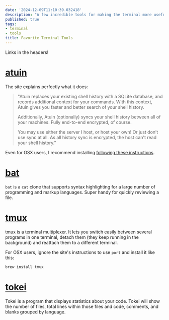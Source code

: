 ```yaml
---
date: '2024-12-09T11:10:39.032418'
description: "A few incredible tools for making the terminal more useful and fun."
published: true
tags:
- terminal
- tools
title: Favorite Terminal Tools
---
```


Links in the headers!

# [atuin](https://atuin.sh/)

The site explains perfectly what it does:

> "Atuin replaces your existing shell history with a SQLite database, and records additional context for your commands. With this context, Atuin gives you faster and better search of your shell history.
>
> Additionally, Atuin (optionally) syncs your shell history between all of your machines. Fully end-to-end encrypted, of course.
>
> You may use either the server I host, or host your own! Or just don’t use sync at all. As all history sync is encrypted, the host can't read your shell history."

Even for OSX users, I recommend installing [following these instructions](https://docs.atuin.sh/#quickstart).

# [bat](https://github.com/sharkdp/bat)

`bat` is a `cat` clone that supports syntax highlighting for a large number of programming and markup languages. Super handy for quickly reviewing a file.

# [tmux](https://github.com/tmux/tmux)

tmux is a terminal multiplexer. It lets you switch easily between several programs in one terminal, detach them (they keep running in the background) and reattach them to a different terminal.

For OSX users, ignore the site's instructions to use `port` and install it like this:

```sh
brew install tmux
```

# [tokei](https://github.com/XAMPPRocky/tokei)

Tokei is a program that displays statistics about your code. Tokei will show the number of files, total lines within those files and code, comments, and blanks grouped by language. 
